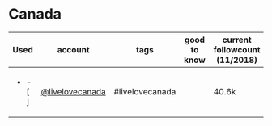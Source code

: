 # Canada
|           Used           |                           account                            |      tags       | good to know | current followcount (11/2018) |
| ------------------------ | ------------------------------------------------------------ | --------------- | ------------ | ----------------------------- |
| <ul><li>- [ ] </li></ul> | [@livelovecanada](https://www.instagram.com/livelovecanada/) | #livelovecanada |              | 40.6k                         |
